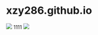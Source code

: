# xzy286.github.io
<img src='https://i0.hdslb.com/bfs/archive/bf3c9ecd89994d9b2f984abfc3ce8b4286d4bc5a.png' />
1111
<img src="https://i0.hdslb.com/bfs/archive/bf3c9ecd89994d9b2f984abfc3ce8b4286d4bc5a.png" />
